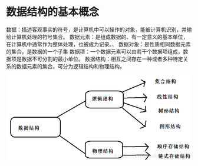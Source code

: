# 数据结构的基本概念
数据：描述客观事实的符号，是计算机中可以操作的对象，能被计算机识别，并输给计算机处理的符号集合。
数据元素：是组成数据的、有一定意义的基本单位，在计算机中通常作为整体处理，也被成为记录。、
数据对象：是性质相同数据元素的集合，是数据的一个子集
数据项：一个数据元素可以由若干个数据项组成，数据项是数据不可分割的最小单位。
数据结构：相互之间存在一种或者多种特定关系的数据元素的集合。可分为逻辑结构和物理结构。

![img](../static/img/数据结构/数据结构图.png)